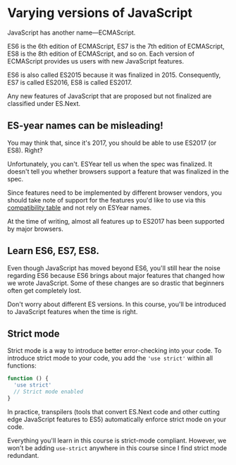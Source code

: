 # Varying versions of JavaScript

JavaScript has another name—ECMAScript.

ES6 is the 6th edition of ECMAScript, ES7 is the 7th edition of ECMAScript, ES8 is the 8th edition of ECMAScript, and so on. Each version of ECMAScript provides us users with new JavaScript features.

ES6 is also called ES2015 because it was finalized in 2015. Consequently, ES7 is called ES2016, ES8 is called ES2017.

Any new features of JavaScript that are proposed but not finalized are classified under ES.Next.

## ES-year names can be misleading!

You may think that, since it's 2017, you should be able to use ES2017 (or ES8). Right?

Unfortunately, you can't. ESYear tell us when the spec was finalized. It doesn't tell you whether browsers support a feature that was finalized in the spec.

Since features need to be implemented by different browser vendors, you should take note of support for the features you'd like to use via this [compatibility table](http://kangax.github.io/compat-table/es2016plus/) and not rely on ESYear names.

At the time of writing, almost all features up to ES2017 has been supported by major browsers.

## Learn ES6, ES7, ES8.

Even though JavaScript has moved beyond ES6, you'll still hear the noise regarding ES6 because ES6 brings about major features that changed how we wrote JavaScript. Some of these changes are so drastic that beginners often get completely lost.

Don't worry about different ES versions. In this course, you'll be introduced to JavaScript features when the time is right.

## Strict mode

Strict mode is a way to introduce better error-checking into your code. To introduce strict mode to your code, you add the `'use strict'` within all functions:

```js
function () {
  'use strict'
  // Strict mode enabled
}
```

In practice, transpilers (tools that convert ES.Next code and other cutting edge JavaScript features to ES5) automatically enforce strict mode on your code.

Everything you'll learn in this course is strict-mode compliant. However, we won't be adding `use-strict` anywhere in this course since I find strict mode redundant.